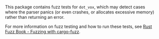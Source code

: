 This package contains fuzz tests for `dot_vox`, which may detect cases where the
parser panics (or even crashes, or allocates excessive memory) rather than
returning an error.

For more information on fuzz testing and how to run these tests, see
[Rust Fuzz Book - Fuzzing with cargo-fuzz][1].


[1]: https://rust-fuzz.github.io/book/cargo-fuzz.html